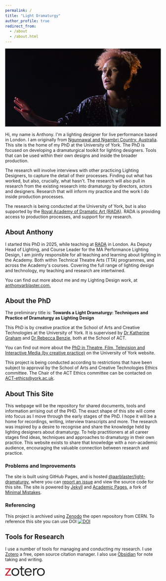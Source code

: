 ```yaml
---
permalink: /
title: "Light Dramaturgy"
author_profile: true
redirect_from: 
  - /about
  - /about.html
---
```


![A woman facing into the light with an outstretched hand.](images/Unbecomming-0006-banner@0.5x-2.jpg)

Hi, my name is Anthony. I'm a lighting designer for live performance based in London. 
I am originally from [Ngunnawal and Ngambri Country, Australia](/aoc). This site is the home of my PhD at the University of York. 
The PhD is focused on developing a dramaturgical toolkit for lighting designers. Tools that can be used within their own designs and inside the broader production.

The research will involve interviews with other practicing Lighting Designers, to capture the detail of their processes. Finding out what has worked, but also, crucially, what hasn't. The research will also pull in research from the existing research into dramaturgy by directors, actors and designers. Research that will inform my practice and the work I do inside production processes.

The research is being conducted at the University of York, but is also supported by the [Royal Academy of Dramatic Art (RADA)](https://rada.ac.uk). RADA is providing access to production processes, and support for my research.


## About Anthony
I started this PhD in 2025, while teaching at [RADA](https://rada.ac.uk) in London.
As Deputy Head of Lighting, and Course Leader for the MA Performance Lighting Design, I am jointly responsible for all teaching and learning about lighting in the Academy. Both within Technical Theatre Arts (TTA) programmes, and across the Academy's courses.
Covering the full range of lighting design and technology, my teaching and research are intertwined.

You can find out more about me and my Lighting Design work, at [anthonyarblaster.com.](https://anthonyarblaster.com)


## About the PhD
The preliminary title is: **Towards a Light Dramaturgy: Techniques and Practice of Dramaturgy as Lighting Design**

This PhD is by creative practice at the School of Arts and Creative Technologies at the University of York.
It is supervised by [Dr Katherine Graham](https://www.york.ac.uk/arts-creative-technologies/people/katherine/) and [Dr Rebecca Benzie](https://www.york.ac.uk/arts-creative-technologies/people/rebecca-benzie/), both at the School of ACT. 

You can find out more about the [PhD in Theatre, Film, Television and Interactive Media (by creative practice)](https://www.york.ac.uk/arts-creative-technologies/study/theatre-film-television-research-degrees/phd-theatre-film-tv-interactive-media-by-creative/) on the University of York website.

This project is being conducted according to restrictions that have been subject to approval by the School of Arts and Creative Technologies Ethics committee. The Chair of the ACT Ethics committee can be contacted on [ACT-ethics@york.ac.uk](mailto:act-ethics@york.ac.uk).

## About This Site
This webpage will be the repository for shared documents, tools and information arrising out of the PHD. 
The exact shape of this site will come into focus as I move through the early stages of the PhD.
I hope it will be a home for recordings, writing, interview transcripts and more.
The research was inspired by a desire to recognise and share the knowledge held by lighting designers about dramaturgy.
To help practitioners at all career stages find ideas, techniques and approaches to dramaturgy in their own practice. 
This website exists to share that knowledge with a non-academic audience, encouraging the valuable connection between research and practice.

### Problems and Improvements
The site is built using GitHub Pages, and is hosted [@aarblaster/light-dramaturgy](https://github.com/aarblaster/light-dramaturgy), where you can [report an issue](https://github.com/aarblaster/light-dramaturgy/issues) and view the source code for this site.
The site is powered by [Jekyll](https://jekyllrb.com) and [Academic Pages](https://github.com/academicpages/academicpages.github.io), a fork of [Minimal Mistakes](https://mademistakes.com/work/minimal-mistakes-jekyll-theme/).

### Referencing
This project is archived using [Zenodo](https://zenodo.org) the open repository from CERN. 
To reference this site you can use DOI [![DOI](https://zenodo.org/badge/961492842.svg)](https://doi.org/10.5281/zenodo.15684581)

## Tools for Research
I use a number of tools for managing and conducting my research. I use [Zotero](https://zotoero.org) a free, open source citation manager. 
I also use [Obsidian](https://obsidian.md) for note taking and writing.

[![The Zotero logo](/images/zotero-logo-128x31.png)](https://zotero.org)

